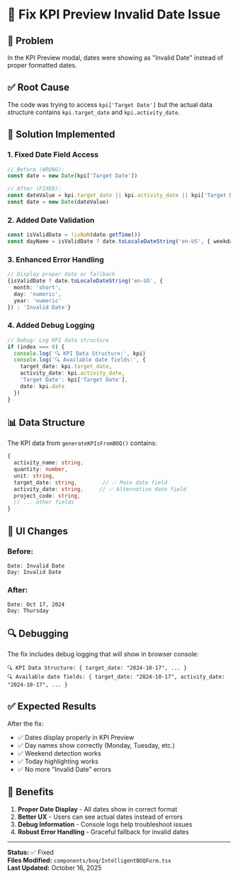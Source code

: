 # 🔧 Fix KPI Preview Invalid Date Issue

## 🎯 Problem
In the KPI Preview modal, dates were showing as "Invalid Date" instead of proper formatted dates.

## ✅ Root Cause
The code was trying to access `kpi['Target Date']` but the actual data structure contains `kpi.target_date` and `kpi.activity_date`.

## 🔧 Solution Implemented

### 1. **Fixed Date Field Access**
```typescript
// Before (WRONG):
const date = new Date(kpi['Target Date'])

// After (FIXED):
const dateValue = kpi.target_date || kpi.activity_date || kpi['Target Date'] || kpi.date
const date = new Date(dateValue)
```

### 2. **Added Date Validation**
```typescript
const isValidDate = !isNaN(date.getTime())
const dayName = isValidDate ? date.toLocaleDateString('en-US', { weekday: 'long' }) : 'Invalid Date'
```

### 3. **Enhanced Error Handling**
```typescript
// Display proper date or fallback
{isValidDate ? date.toLocaleDateString('en-US', { 
  month: 'short', 
  day: 'numeric', 
  year: 'numeric' 
}) : 'Invalid Date'}
```

### 4. **Added Debug Logging**
```typescript
// Debug: Log KPI data structure
if (index === 0) {
  console.log('🔍 KPI Data Structure:', kpi)
  console.log('🔍 Available date fields:', {
    target_date: kpi.target_date,
    activity_date: kpi.activity_date,
    'Target Date': kpi['Target Date'],
    date: kpi.date
  })
}
```

## 📊 Data Structure

The KPI data from `generateKPIsFromBOQ()` contains:
```typescript
{
  activity_name: string,
  quantity: number,
  unit: string,
  target_date: string,        // ✅ Main date field
  activity_date: string,     // ✅ Alternative date field
  project_code: string,
  // ... other fields
}
```

## 🎨 UI Changes

### Before:
```
Date: Invalid Date
Day: Invalid Date
```

### After:
```
Date: Oct 17, 2024
Day: Thursday
```

## 🔍 Debugging

The fix includes debug logging that will show in browser console:
```
🔍 KPI Data Structure: { target_date: "2024-10-17", ... }
🔍 Available date fields: { target_date: "2024-10-17", activity_date: "2024-10-17", ... }
```

## ✅ Expected Results

After the fix:
- ✅ Dates display properly in KPI Preview
- ✅ Day names show correctly (Monday, Tuesday, etc.)
- ✅ Weekend detection works
- ✅ Today highlighting works
- ✅ No more "Invalid Date" errors

## 🚀 Benefits

1. **Proper Date Display** - All dates show in correct format
2. **Better UX** - Users can see actual dates instead of errors
3. **Debug Information** - Console logs help troubleshoot issues
4. **Robust Error Handling** - Graceful fallback for invalid dates

---

**Status:** ✅ Fixed  
**Files Modified:** `components/boq/IntelligentBOQForm.tsx`  
**Last Updated:** October 16, 2025
